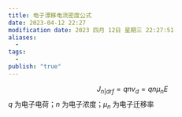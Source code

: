 ```yaml
---
title: 电子漂移电流密度公式
date: 2023-04-12 22:27
modification date: 2023 四月 12日 星期三 22:27:51
aliases:
  - 
tags:
  - 
publish: "true"
---
```

$$
J_{n|drf}=qnv_{d}=qn\mu_{n}E
$$
$q$ 为电子电荷；$n$ 为电子浓度；$\mu_{n}$ 为电子迁移率